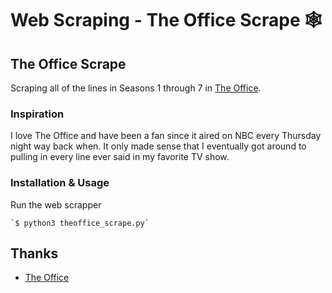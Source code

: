 # Web Scraping - The Office Scrape 🕸

## The Office Scrape
Scraping all of the lines in Seasons 1 through 7 in [The Office](https://www.officequotes.net/).

### Inspiration
I love The Office and have been a fan since it aired on NBC every Thursday night way back when. It only made sense that I eventually got around to pulling in every line ever said in my favorite TV show.

### Installation & Usage
Run the web scrapper

    `$ python3 theoffice_scrape.py`

## Thanks
* [The Office](https://www.officequotes.net/)